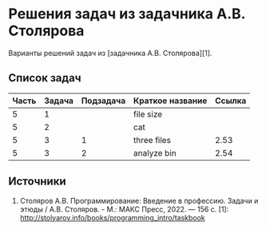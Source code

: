# Решения задач из задачника А.В. Столярова

Варианты решений задач из [задачника А.В. Столярова][1].

## Список задач

| Часть | Задача | Подзадача | Краткое название | Ссылка |
|-------|--------|-----------|------------------|--------|
| 5     | 1      |           | file size        |        |
| 5     | 2      |           | cat              |        |
| 5     | 3      | 1         | three files      | 2.53   |
| 5     | 3      | 2         | analyze bin      | 2.54   |

## Источники

1. Столяров А.В. Программирование: Введение в профессию. Задачи и этюды / 
А.В. Столяров. - М.: МАКС Пресс, 2022. — 156 c. 
[1]: http://stolyarov.info/books/programming_intro/taskbook
